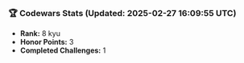 ### 🏆 Codewars Stats (Updated: 2025-02-27 16:09:55 UTC)

- **Rank:** 8 kyu
- **Honor Points:** 3
- **Completed Challenges:** 1

